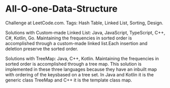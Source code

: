 # All-O-one-Data-Structure
Challenge at LeetCode.com. Tags: Hash Table, Linked List, Sorting, Design.

Solutions with Custom-made Linked List: Java, JavaScript, TypeScript, C++, C#, Kotlin, Go.
Maintaining the frequencies in sorted order is accomplished through a custom-made linked list.Each insertion and deletion preserve the sorted order.


Solutions with TreeMap: Java, C++, Kotlin. Maintaining the frequencies in sorted order is accomplished through a tree map.
This solution is implemented in these three languages because they have an inbuilt map with ordering of the keysbased on a tree set. In Java and Kotlin it is the generic class TreeMap and C++ it is the template class map.
